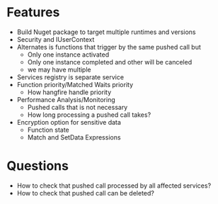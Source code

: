 ﻿# Features
* Build Nuget package to target multiple runtimes and versions
* Security and IUserContext
* Alternates is functions that trigger by the same pushed call but
	* Only one instance activated
	* Only one instance completed and other will be canceled
	* we may have multiple 
* Services registry is separate service
* Function priority/Matched Waits priority
	* How hangfire handle priority
* Performance Analysis/Monitoring
	* Pushed calls that is not necessary
	* How long processing a pushed call takes?
* Encryption option for sensitive data
	* Function state
	* Match and SetData Expressions

# Questions
* How to check that pushed call processed by all affected services?
* How to check that pushed call can be deleted?

